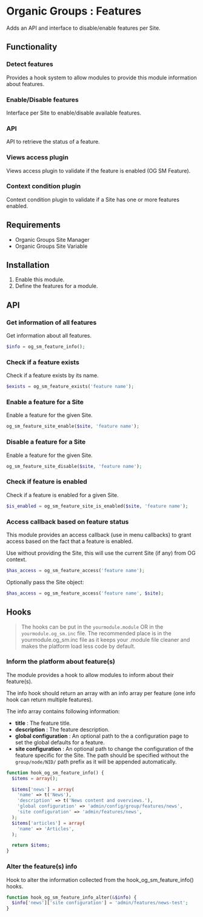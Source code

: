 # Organic Groups : Features
Adds an API and interface to disable/enable features per Site.



## Functionality
### Detect features
Provides a hook system to allow modules to provide this module information about
features.


### Enable/Disable features
Interface per Site to enable/disable available features.


### API
API to retrieve the status of a feature.


### Views access plugin
Views access plugin to validate if the feature is enabled (OG SM Feature).


### Context condition plugin
Context condition plugin to validate if a Site has one or more features enabled.



## Requirements
* Organic Groups Site Manager
* Organic Groups Site Variable



## Installation
1. Enable this module.
2. Define the features for a module.



## API
### Get information of all features
Get information about all features.

```php
$info = og_sm_feature_info();
```


### Check if a feature exists
Check if a feature exists by its name.

```php
$exists = og_sm_feature_exists('feature name');
```


### Enable a feature for a Site
Enable a feature for the given Site.

```php
og_sm_feature_site_enable($site, 'feature name');
```


### Disable a feature for a Site
Enable a feature for the given Site.

```php
og_sm_feature_site_disable($site, 'feature name');
```


### Check if feature is enabled
Check if a feature is enabled for a given Site.

```php
$is_enabled = og_sm_feature_site_is_enabled($site, 'feature name');
```


### Access callback based on feature status
This module provides an access callback (use in menu callbacks) to grant access
based on the fact that a feature is enabled.

Use without providing the Site, this will use the current Site (if any) from OG
context.

```php
$has_access = og_sm_feature_access('feature name');
```

Optionally pass the Site object:

```php
$has_access = og_sm_feature_access('feature name', $site);
```



## Hooks
> The hooks can be put in the `yourmodule.module` OR in the
> `yourmodule.og_sm.inc` file.
> The recommended place is in the yourmodule.og_sm.inc file as it keeps your
> .module file cleaner and makes the platform load less code by default.


### Inform the platform about feature(s)
The module provides a hook to allow modules to inform about their feature(s).

The info hook should return an array with an info array per feature (one info
hook can return multiple features).

The info array contains following information:
* **title** : The feature title.
* **description** : The feature description.
* **global configuration** : An optional path to the a configuration page to set the
  global defaults for a feature.
* **site configuration** : An optional path to change the configuration of the
  feature specific for the Site. The path should be specified without the
  `group/node/NID/` path prefix as it will be appended automatically.

```php
function hook_og_sm_feature_info() {
  $items = array();

  $items['news'] = array(
    'name' => t('News'),
    'description' => t('News content and overviews.'),
    'global configuration' => 'admin/config/group/features/news',
    'site configuration' => 'admin/features/news',
  );
  $items['articles'] = array(
    'name' => 'Articles',
  );

  return $items;
}
```


### Alter the feature(s) info
Hook to alter the information collected from the hook_og_sm_feature_info()
hooks.

```php
function hook_og_sm_feature_info_alter(&$info) {
  $info['news']['site configuration'] = 'admin/features/news-test';
}
```
